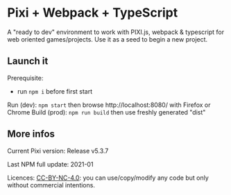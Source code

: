 # Pixi + Webpack + TypeScript

A "ready to dev" environment to work with PIXI.js, webpack & typescript for web oriented games/projects. Use it as a seed to begin a new project.

## Launch it

Prerequisite:
* run `npm i` before first start

Run (dev): `npm start` then browse http://localhost:8080/ with Firefox or Chrome
Build (prod): `npm run build` then use freshly generated "dist" 
## More infos

Current Pixi version: Release v5.3.7

Last NPM full update: 2021-01

Licences: [CC-BY-NC-4.0](https://creativecommons.org/licenses/by-nc/4.0/): you can use/copy/modify any code but only without commercial intentions.

